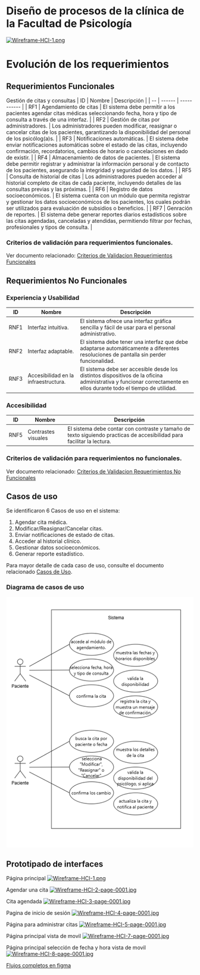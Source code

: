 # Diseño de procesos de la clínica de la Facultad de Psicología

[![Wireframe-HCI-1.png](https://i.postimg.cc/44tCqsnY/Wireframe-HCI-1.png)](https://postimg.cc/5jxkFcBJ)

# Evolución de los requerimientos

## Requerimientos Funcionales

Gestión de citas y consultas
| ID | Nombre | Descripción |
| -- | ------ | ----------- |
| RF1 | Agendamiento de citas | El sistema debe permitir a los pacientes agendar citas médicas seleccionando fecha, hora y tipo de consulta a través de una interfaz. |
| RF2 | Gestión de citas por administradores. | Los administradores pueden modificar, reasignar o cancelar citas de los pacientes, garantizando la disponibilidad del personal de los psicólog(a)s. |
| RF3 | Notificaciones automáticas. | El sistema debe enviar notificaciones automáticas sobre el estado de las citas, incluyendo confirmación, recordatorios, cambios de horario o cancelaciones en dado de existir. |
| RF4 | Almacenamiento de datos de pacientes. | El sistema debe permitir registrar y administrar la información personal y de contacto de los pacientes, asegurando la integridad y seguridad de los datos. |
| RF5 | Consulta de historial de citas | Los administradores pueden acceder al historial completo de citas de cada paciente, incluyendo detalles de las consultas previas y las próximas. |
| RF6 | Registro de datos socioeconómicos. | El sistema cuenta con un módulo que permita registrar y gestionar los datos socioeconómicos de los pacientes, los cuales podrán ser utilizados para evaluación de subsidios o beneficios. |
| RF7 | Genración de reportes. | El sistema debe generar reportes diarios estadísticos sobre las citas agendadas, canceladas y atendidas, permitiendo filtrar por fechas, profesionales y tipos de consulta. |

### Criterios de validación para requerimientos funcionales.
Ver documento relacionado: [Criterios de Validacion Requerimientos Funcionales](ERS/Criterios_Validacion_Funcionales.md)
## Requerimientos No Funcionales

### Experiencia y Usabilidad

| ID | Nombre | Descripción |
| -- | ------ | ----------- |
| RNF1 | Interfaz intuitiva. | El sistema ofrece una interfaz gráfica sencilla y fácil de usar para el personal administrativo. |
| RNF2 | Interfaz adaptable. | El sistema debe tener una interfaz que debe adaptarse automáticamente a diferentes resoluciones de pantalla sin perder funcionalidad. |
| RNF3 | Accesibilidad en la infraestructura. |El sistema debe ser accesible desde los distintos dispositivos de la oficina administrativa y funcionar correctamente en ellos durante todo el tiempo de utilidad. |

### Accesibilidad

| ID | Nombre | Descripción |
| -- | ------ | ----------- |
| RNF5 | Contrastes visuales | El sistema debe contar con contraste y tamaño de texto siguiendo practicas de accesibilidad para facilitar la lectura. |

### Criterios de validación para requerimientos no funcionales.
Ver documento relacionado: [Criterios de Validacion Requerimientos No Funcionales](ERS/Criterios_Validacion_No_Funcionales.md)


## Casos de uso

Se identificaron 6 Casos de uso en el sistema:
1. Agendar cita médica.
2. Modificar/Reasignar/Cancelar citas.
3. Enviar notificaciones de estado de citas.
4. Acceder al historial clínico.
5. Gestionar datos socioeconómicos.
6. Generar reporte estadístico.

Para mayor detalle de cada caso de uso, consulte el documento relacionado [Casos de Uso](ERS/Casos_De_Uso.md).

### Diagrama de casos de uso
![Casos de uso](<Casos de uso.png>)

## Prototipado de interfaces

Página principal
[![Wireframe-HCI-1.png](https://i.postimg.cc/44tCqsnY/Wireframe-HCI-1.png)](https://postimg.cc/5jxkFcBJ)

Agendar una cita
[![Wireframe-HCI-2-page-0001.jpg](https://i.postimg.cc/7Y8qPD62/Wireframe-HCI-2-page-0001.jpg)](https://postimg.cc/Z0cGjG6b)

Cita agendada
[![Wireframe-HCI-3-page-0001.jpg](https://i.postimg.cc/kGx3R64t/Wireframe-HCI-3-page-0001.jpg)](https://postimg.cc/1V5YLzD9)

Pagina de inicio de sesión
[![Wireframe-HCI-4-page-0001.jpg](https://i.postimg.cc/g0RDWvBR/Wireframe-HCI-4-page-0001.jpg)](https://postimg.cc/wtqJ5szT)

Página para administrar citas
[![Wireframe-HCI-5-page-0001.jpg](https://i.postimg.cc/gc4Kmc4M/Wireframe-HCI-5-page-0001.jpg)](https://postimg.cc/mhz9SsvM)

Página principal vista de movil
[![Wireframe-HCI-7-page-0001.jpg](https://i.postimg.cc/pL5Qffv7/Wireframe-HCI-7-page-0001.jpg)](https://postimg.cc/nXZQZQCY)

Página principal selección de fecha y hora vista de movil
[![Wireframe-HCI-8-page-0001.jpg](https://i.postimg.cc/d30rLdn5/Wireframe-HCI-8-page-0001.jpg)](https://postimg.cc/7GpfR5Fz)

[Flujos completos en figma]([Wireframe-HCI-8-page-0001.jpg](https://i.postimg.cc/d30rLdn5/Wireframe-HCI-8-page-0001.jpg)](https://postimg.cc/7GpfR5Fz))

